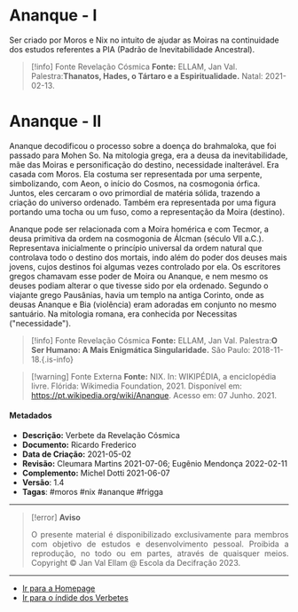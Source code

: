 # Ananque - I
  
Ser criado por Moros e Nix no intuito de ajudar as Moiras na continuidade dos estudos referentes a PIA (Padrão de Inevitabilidade Ancestral).

> [!info] Fonte Revelação Cósmica
> **Fonte:** ELLAM, Jan Val. Palestra:**Thanatos, Hades, o Tártaro e a Espiritualidade.** Natal: 2021-02-13.

# Ananque - II

Ananque decodificou o processo sobre a doença do brahmaloka, que foi passado para Mohen So. 
Na mitologia grega, era a deusa da inevitabilidade, mãe das Moiras e personificação do destino, necessidade inalterável. Era casada com Moros. Ela costuma ser representada por uma serpente, simbolizando, com Aeon, o início do Cosmos, na cosmogonia órfica. Juntos, eles cercaram o ovo primordial de matéria sólida, trazendo a criação do universo ordenado. Também era representada por uma figura portando uma tocha ou um fuso, como a representação da Moira (destino).

Ananque pode ser relacionada com a Moira homérica e com Tecmor, a deusa primitiva da ordem na cosmogonia de Álcman (século VII a.C.). Representava inicialmente o princípio universal da ordem natural que controlava todo o destino dos mortais, indo além do poder dos deuses mais jovens, cujos destinos foi algumas vezes controlado por ela. Os escritores gregos chamavam esse poder de Moira ou Ananque, e nem mesmo os deuses podiam alterar o que tivesse sido por ela ordenado. 
Segundo o viajante grego Pausânias, havia um templo na antiga Corinto, onde as deusas Ananque e Bia (violência) eram adoradas em conjunto no mesmo santuário. Na mitologia romana, era conhecida por Necessitas ("necessidade").

> [!info] Fonte Revelação Cósmica
> **Fonte:** ELLAM, Jan Val. Palestra:**O Ser Humano: A Mais Enigmática Singularidade.** São Paulo: 2018-11-18.{.is-info}

> [!warning] Fonte Externa
> **Fonte:** NIX. In: WIKIPÉDIA, a enciclopédia livre. Flórida: Wikimedia Foundation, 2021. Disponível em: https://pt.wikipedia.org/wiki/Ananque. Acesso em: 07 Junho. 2021. 

#### Metadados

- **Descrição:** Verbete da Revelação Cósmica
- **Documento:** Ricardo Frederico
- **Data de Criação:** 2021-05-02
- **Revisão:** Cleumara Martins 2021-07-06; Eugênio Mendonça 2022-02-11
- **Complemento:** Michel Dotti 2021-06-07
- **Versão**: 1.4
- **Tagas**: #moros #nix #ananque #frigga


---
> [!error] **Aviso**
> <p align="justify">O presente material é disponibilizado exclusivamente para membros com objetivo de estudos e desenvolvimento pessoal. Proibida a reprodução, no todo ou em partes, através de quaisquer meios. Copyright © Jan Val Ellam @ Escola da Decifração 2023. </p>

---
- [Ir para a Homepage](Homepage.canvas)
- [Ir para o índide dos Verbetes](ÍNDIDE%20GERAL%20DOS%20VERBETES.canvas)

